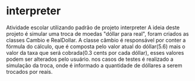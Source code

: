# interpreter
Atividade escolar utilizando padrão de projeto interpreter
A ideia deste projeto é simular uma troca de moedas "dóllar para real", foram criados as classes Cambio e RealDollar.
A classe câmbio é responsável por conter a fórmula do cálculo, que é composta pelo valor atual do dóllar(5.6) mais o valor da taxa que será cobrada(0.3 cents por cada dóllar), esses valores podem ser alterados pelo usuário. nos casos de testes é realizado a simulação da troca, onde é informado a quantidade de dóllares a serem trocados por reais. 
